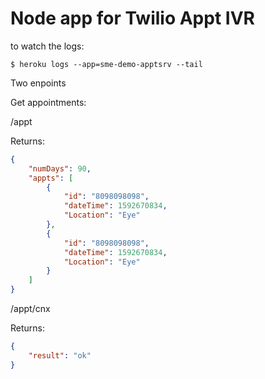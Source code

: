 # Node app for Twilio Appt IVR


to watch the logs:

```
$ heroku logs --app=sme-demo-apptsrv --tail
```

Two enpoints


Get appointments: 

/appt

Returns:
```json
{
    "numDays": 90,
    "appts": [
        {
            "id": "8098098098",
            "dateTime": 1592670834,
            "Location": "Eye"
        },
        {
            "id": "8098098098",
            "dateTime": 1592670834,
            "Location": "Eye"
        }
    ]
}
```
/appt/cnx

Returns:
```json
{
    "result": "ok"
}
```